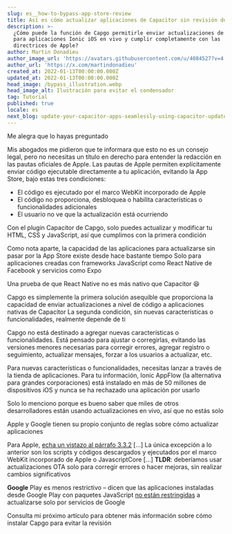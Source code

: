 ```yaml
---
slug: es__how-to-bypass-app-store-review
title: Así es cómo actualizar aplicaciones de Capacitor sin revisión de la App Store.
description: >-
  ¿Cómo puede la función de Capgo permitirle enviar actualizaciones de código
  para aplicaciones Ionic iOS en vivo y cumplir completamente con las
  directrices de Apple?
author: Martin Donadieu
author_image_url: 'https://avatars.githubusercontent.com/u/4084527?v=4'
author_url: 'https://x.com/martindonadieu'
created_at: 2022-01-13T00:00:00.000Z
updated_at: 2022-01-13T00:00:00.000Z
head_image: /bypass_illustration.webp
head_image_alt: Ilustración para evitar el condensador
tag: Tutorial
published: true
locale: es
next_blog: update-your-capacitor-apps-seamlessly-using-capacitor-updater
---
```


Me alegra que lo hayas preguntado

Mis abogados me pidieron que te informara que esto no es un consejo legal, pero no necesitas un título en derecho para entender la redacción en las pautas oficiales de Apple. Las pautas de Apple permiten explícitamente enviar código ejecutable directamente a tu aplicación, evitando la App Store, bajo estas tres condiciones:

* El código es ejecutado por el marco WebKit incorporado de Apple
* El código no proporciona, desbloquea o habilita características o funcionalidades adicionales
* El usuario no ve que la actualización está ocurriendo

Con el plugin Capacitor de Capgo, solo puedes actualizar y modificar tu HTML, CSS y JavaScript, así que cumplimos con la primera condición

Como nota aparte, la capacidad de las aplicaciones para actualizarse sin pasar por la App Store existe desde hace bastante tiempo
Solo para aplicaciones creadas con frameworks JavaScript como React Native de Facebook y servicios como Expo

Una prueba de que React Native no es más nativo que Capacitor 😆

Capgo es simplemente la primera solución asequible que proporciona la capacidad de enviar actualizaciones a nivel de código a aplicaciones nativas de Capacitor
La segunda condición, sin nuevas características o funcionalidades, realmente depende de ti

Capgo no está destinado a agregar nuevas características o funcionalidades. Está pensado para ajustar o corregirlas, evitando las versiones menores necesarias para corregir errores, agregar registro o seguimiento, actualizar mensajes, forzar a los usuarios a actualizar, etc.

Para nuevas características o funcionalidades, necesitas lanzar a través de la tienda de aplicaciones. Para tu información, Ionic AppFlow (la alternativa para grandes corporaciones) está instalado en más de 50 millones de dispositivos iOS y nunca se ha rechazado una aplicación por usarlo

Solo lo menciono porque es bueno saber que miles de otros desarrolladores están usando actualizaciones en vivo, así que no estás solo

Apple y Google tienen su propio conjunto de reglas sobre cómo actualizar aplicaciones

Para Apple, [echa un vistazo al párrafo 3.3.2](https://developer.apple.com/programs/information/Apple_Developer_Program_Information_8_12_15.pdf/)
[...] La única excepción a lo anterior son los scripts y códigos descargados y ejecutados por el marco WebKit incorporado de Apple o JavascriptCore [...] __TLDR__: deberíamos usar actualizaciones OTA solo para corregir errores o hacer mejoras, sin realizar cambios significativos

__Google__ Play es menos restrictivo – dicen que las aplicaciones instaladas desde Google Play con paquetes JavaScript [no están restringidas](https://support.google.com/googleplay/android-developer/answer/9888379/?hl=en) a actualizarse solo por servicios de Google


Consulta mi próximo artículo para obtener más información sobre cómo instalar Capgo para evitar la revisión